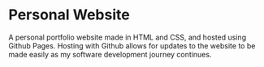 # Personal Website
A personal portfolio website made in HTML and CSS, and hosted using Github Pages. Hosting with Github allows for updates to the website to be made easily as my software development journey continues. 
